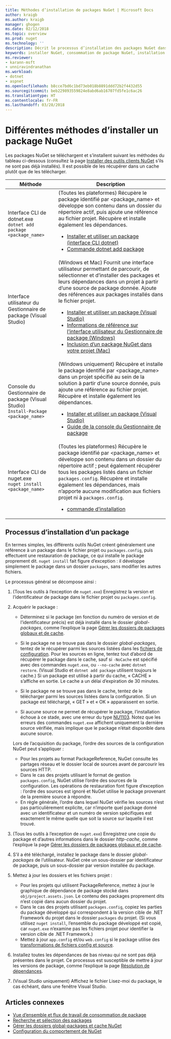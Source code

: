 ```yaml
---
title: Méthodes d’installation de packages NuGet | Microsoft Docs
author: kraigb
ms.author: kraigb
manager: ghogen
ms.date: 02/12/2018
ms.topic: overview
ms.prod: nuget
ms.technology: ''
description: Décrit le processus d’installation des packages NuGet dans un projet, y compris les opérations sur le disque et dans les fichiers projet applicables.
keywords: installer NuGet, consommation de package NuGet, installation de packages NuGet, références de package NuGet
ms.reviewer:
- karann-msft
- unniravindranathan
ms.workload:
- dotnet
- aspnet
ms.openlocfilehash: b8cce7bd6c1bd73eb018b8891ddd72b2f4432d55
ms.sourcegitcommit: beb229893559824e8abd6ab16707fd5fe1c6ac26
ms.translationtype: HT
ms.contentlocale: fr-FR
ms.lasthandoff: 03/28/2018
---
```

# <a name="different-ways-to-install-a-nuget-package"></a>Différentes méthodes d’installer un package NuGet

Les packages NuGet se téléchargent et s’installent suivant les méthodes du tableau ci-dessous (consultez la page [Installer des outils clients NuGet](../install-nuget-client-tools.md) s’ils ne sont pas déjà installés). Il est possible de les récupérer dans un cache plutôt que de les télécharger.

| Méthode | Description |
| --- | --- |
| Interface CLI de dotnet.exe<br/>`dotnet add package <package_name>` | (Toutes les plateformes) Récupère le package identifié par \<package_name\> et développe son contenu dans un dossier du répertoire actif, puis ajoute une référence au fichier projet. Récupère et installe également les dépendances.<ul><li>[Installer et utiliser un package (interface CLI dotnet)](../quickstart/install-and-use-a-package-using-the-dotnet-cli.md)</li><li>[Commande dotnet add package](/dotnet/core/tools/dotnet-add-package)</li></ul> |
| Interface utilisateur du Gestionnaire de package (Visual Studio) | (Windows et Mac) Fournit une interface utilisateur permettant de parcourir, de sélectionner et d’installer des packages et leurs dépendances dans un projet à partir d’une source de package donnée. Ajoute des références aux packages installés dans le fichier projet.<ul><li>[Installer et utiliser un package (Visual Studio)](../quickstart/install-and-use-a-package-in-visual-studio.md)</li><li>[Informations de référence sur l’interface utilisateur du Gestionnaire de package (Windows)](../tools/package-manager-ui.md)</li><li>[Inclusion d’un package NuGet dans votre projet (Mac)](/visualstudio/mac/nuget-walkthrough)</li></ul> |
| Console du Gestionnaire de package (Visual Studio)<br/>`Install-Package <package_name>` | (Windows uniquement) Récupère et installe le package identifié par \<package_name\> dans un projet spécifié au sein de la solution à partir d’une source donnée, puis ajoute une référence au fichier projet. Récupère et installe également les dépendances.<ul><li>[Installer et utiliser un package (Visual Studio)](../quickstart/install-and-use-a-package-in-visual-studio.md)</li><li>[Guide de la console du Gestionnaire de package](../tools/package-manager-console.md)</li></ul> |
| Interface CLI de nuget.exe<br/>`nuget install <package_name>` | (Toutes les plateformes) Récupère le package identifié par \<package_name\> et développe son contenu dans un dossier du répertoire actif ; peut également récupérer tous les packages listés dans un fichier `packages.config`. Récupère et installe également les dépendances, mais n’apporte aucune modification aux fichiers projet ni à `packages.config`.<ul><li>[commande d’installation](../tools/cli-ref-install.md)</li></ul> |

## <a name="what-happens-when-a-package-is-installed"></a>Processus d’installation d’un package

En termes simples, les différents outils NuGet créent généralement une référence à un package dans le fichier projet ou `packages.config`, puis effectuent une restauration de package, ce qui installe le package proprement dit. `nuget install` fait figure d’exception : il développe simplement le package dans un dossier `packages`, sans modifier les autres fichiers.

Le processus général se décompose ainsi :

1. (Tous les outils à l’exception de `nuget.exe`) Enregistrez la version et l’identificateur de package dans le fichier projet ou `packages.config`.

1. Acquérir le package :
    - Déterminez si le package (en fonction du numéro de version et de l’identificateur précis) est déjà installé dans le dossier *global-packages*, comme l’explique la page [Gérer les dossiers de packages globaux et de cache](managing-the-global-packages-and-cache-folders.md).

    - Si le package ne se trouve pas dans le dossier *global-packages*, tentez de le récupérer parmi les sources listées dans les [fichiers de configuration](Configuring-NuGet-Behavior.md). Pour les sources en ligne, tentez tout d’abord de récupérer le package dans le cache, sauf si `-NoCache` est spécifié avec des commandes `nuget.exe`, ou `--no-cache` avec `dotnet restore`. (Visual Studio et `dotnet add package` utilisent toujours le cache.) Si un package est utilisé à partir du cache, « CACHE » s’affiche en sortie. Le cache a un délai d’expiration de 30 minutes.

    - Si le package ne se trouve pas dans le cache, tentez de le télécharger parmi les sources listées dans la configuration. Si un package est téléchargé, « GET » et « OK » apparaissent en sortie.

    - Si aucune source ne permet de récupérer le package, l’installation échoue à ce stade, avec une erreur du type [NU1103](../reference/errors-and-warnings.md#nu1103). Notez que les erreurs des commandes `nuget.exe` affichent uniquement la dernière source vérifiée, mais implique que le package n’était disponible dans aucune source.

    Lors de l’acquisition du package, l’ordre des sources de la configuration NuGet peut s’appliquer :
      - Pour les projets au format PackageReference, NuGet consulte les partages réseau et le dossier local de sources avant de parcourir les sources HTTP.
      - Dans le cas des projets utilisant le format de gestion `packages.config`, NuGet utilise l’ordre des sources de la configuration. Les opérations de restauration font figure d’exception : l’ordre des sources est ignoré et NuGet utilise le package provenant de la première source à répondre.
      - En règle générale, l’ordre dans lequel NuGet vérifie les sources n’est pas particulièrement explicite, car n’importe quel package donné avec un identificateur et un numéro de version spécifiques est exactement le même quelle que soit la source sur laquelle il est trouvé.

1. (Tous les outils à l’exception de `nuget.exe`) Enregistrez une copie du package et d’autres informations dans le dossier *http-cache*, comme l’explique la page [Gérer les dossiers de packages globaux et de cache](managing-the-global-packages-and-cache-folders.md).

1. S’il a été téléchargé, installez le package dans le dossier *global-packages* de l’utilisateur. NuGet crée un sous-dossier par identificateur de package, puis un sous-dossier par version installée du package.

1. Mettez à jour les dossiers et les fichiers projet :

    - Pour les projets qui utilisent PackageReference, mettez à jour le graphique de dépendance de package stocké dans `obj/project.assets.json`. Le contenu des packages proprement dits n’est copié dans aucun dossier du projet.
    - Dans le cas des projets utilisant `packages.config`, copiez les parties du package développé qui correspondent à la version cible de .NET Framework du projet dans le dossier `packages` du projet. (Si vous utilisez `nuget install`, l’ensemble du package développé est copié, car `nuget.exe` n’examine pas les fichiers projet pour identifier la version cible de .NET Framework.)
    - Mettez à jour `app.config` et/ou `web.config` si le package utilise des [transformations de fichiers config et source](../create-packages/source-and-config-file-transformations.md).

1. Installez toutes les dépendances de bas niveau qui ne sont pas déjà présentes dans le projet. Ce processus est susceptible de mettre à jour les versions de package, comme l’explique la page [Résolution de dépendances](../consume-packages/dependency-resolution.md).

1. (Visual Studio uniquement) Affichez le fichier Lisez-moi du package, le cas échéant, dans une fenêtre Visual Studio.

## <a name="related-articles"></a>Articles connexes

- [Vue d’ensemble et flux de travail de consommation de package](../consume-packages/overview-and-workflow.md)
- [Recherche et sélection des packages](../consume-packages/finding-and-choosing-packages.md)
- [Gérer les dossiers global-packages et cache NuGet](managing-the-global-packages-and-cache-folders.md)
- [Configuration du comportement de NuGet](../consume-packages/configuring-nuget-behavior.md)
